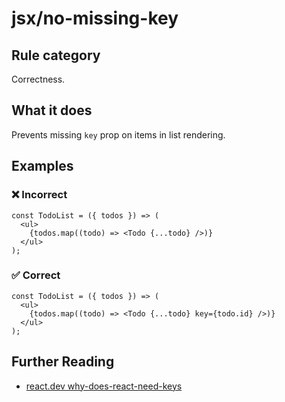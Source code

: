 # jsx/no-missing-key

<!-- end auto-generated rule header -->

## Rule category

Correctness.

## What it does

Prevents missing `key` prop on items in list rendering.

## Examples

### ❌ Incorrect

```tsx
const TodoList = ({ todos }) => (
  <ul>
    {todos.map((todo) => <Todo {...todo} />)}
  </ul>
);
```

### ✅ Correct

```tsx
const TodoList = ({ todos }) => (
  <ul>
    {todos.map((todo) => <Todo {...todo} key={todo.id} />)}
  </ul>
);
```

## Further Reading

- [react.dev why-does-react-need-keys](https://react.dev/learn/rendering-lists#why-does-react-need-keys)
